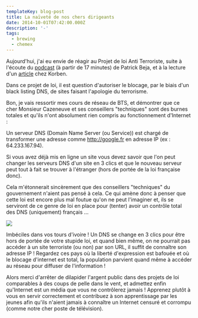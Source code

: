 ```yaml
---
templateKey: blog-post
title: La naïveté de nos chers dirigeants
date: 2014-10-01T07:42:00.000Z
description: '-'
tags:
  - brewing
  - chemex
---
```

Aujourd'hui, j'ai eu envie de réagir au Projet de loi Anti Terroriste, suite à l'écoute du [podcast](http://frenchspin.com/2014/09/rdv-tech-142-kindles-iphones-6/) (à partir de 17 minutes) de Patrick Beja, et à la lecture d'un [article](http://korben.info/bonjour-genie.html) chez Korben.

Dans ce projet de loi, il est question d'autoriser le blocage, par le biais d'un black listing DNS, de sites faisant l'apologie du terrorisme.

Bon, je vais ressortir mes cours de réseau de BTS, et démontrer que ce cher Monsieur Cazeneuve et ses conseillers "techniques" sont des burnes totales et qu'ils n'ont absolument rien compris au fonctionnement d'Internet :

Un serveur DNS (Domain Name Server (ou Service)) est chargé de transformer une adresse comme http://google.fr en adresse IP (ex : 64.233.167.94).

Si vous avez déjà mis en ligne un site vous devez savoir que l'on peut changer les serveurs DNS d'un site en 3 clics et que le nouveau serveur peut tout à fait se trouver à l'étranger (hors de portée de la loi française donc).

Cela m'étonnerait sincèrement que des conseillers "techniques" du gouvernement n'aient pas pensé à cela. Ce qui amène donc à penser que cette loi est encore plus mal foutue qu'on ne peut l'imaginer et, ils se serviront de ce genre de loi en place pour (tenter) avoir un contrôle total des DNS (uniquement) français ...

![](https://imgflip.com/readImage?iid=412211)

Imbéciles dans vos tours d'ivoire ! Un DNS se change en 3 clics pour être hors de portée de votre stupide loi, et quand bien même, on ne pourrait pas accéder à un site terroriste (ou non) par son URL, il suffit de connaître son adresse IP ! Regardez ces pays où la liberté d'expression est bafouée et où le blocage d'internet est total, la population parvient quand même à accéder au réseau pour diffuser de l'information !

Alors merci d'arrêter de dilapider l'argent public dans des projets de loi comparables à des coups de pelle dans le vent, et admettez enfin qu'Internet est un média que vous ne contrôlerez jamais ! Apprenez plutôt à vous en servir correctement et contribuez à son apprentissage par les jeunes afin qu'ils n'aient jamais à connaître un Internet censuré et corrompu (comme notre cher poste de télévision).
